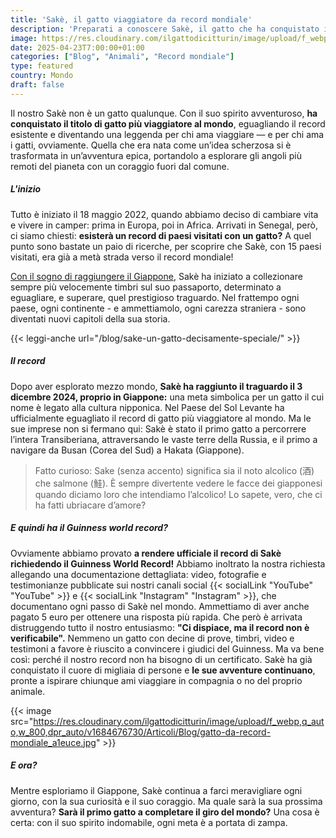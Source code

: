 ```yaml
---
title: 'Sakè, il gatto viaggiatore da record mondiale'
description: 'Preparati a conoscere Sakè, il gatto che ha conquistato il mondo, raggiungendo il record di gatto più viaggiatore al mondo! Ha esplorato 37 paesi ed è il primo felino a completare la Transiberiana, raggiungendo il Giappone via terra. Dove lo porterà il prossimo viaggio? Scoprilo in questa storia epica!'
image: https://res.cloudinary.com/ilgattodicitturin/image/upload/f_webp,q_auto,w_800,dpr_auto/v1709916475/Articoli/Blog/il-gatto-che-ha-visitato-piu-paesi-al-mondo_vzvuii.png
date: 2025-04-23T7:00:00+01:00
categories: ["Blog", "Animali", "Record mondiale"]
type: featured  
country: Mondo
draft: false
---
```


Il nostro Sakè non è un gatto qualunque. Con il suo spirito avventuroso, **ha conquistato il titolo di gatto più viaggiatore al mondo**, eguagliando il record esistente e diventando una leggenda per chi ama viaggiare — e per chi ama i gatti, ovviamente.
Quella che era nata come un’idea scherzosa si è trasformata in un’avventura epica, portandolo a esplorare gli angoli più remoti del pianeta con un coraggio fuori dal comune.

##### L'inizio
Tutto è iniziato il 18 maggio 2022, quando abbiamo deciso di cambiare vita e vivere in camper: prima in Europa, poi in Africa. 
Arrivati in Senegal, però, ci siamo chiesti: **esisterà un record di paesi visitati con un gatto?**
A quel punto sono bastate un paio di ricerche, per scoprire che Sakè, con 15 paesi visitati, era già a metà strada verso il record mondiale! 

[Con il sogno di raggiungere il Giappone](/blog/dall-italia-al-giappone-in-van), Sakè ha iniziato a collezionare sempre più velocemente timbri sul suo passaporto, determinato a eguagliare, e superare, quel prestigioso traguardo. 
Nel frattempo ogni paese, ogni continente - e ammettiamolo, ogni carezza straniera - sono diventati nuovi capitoli della sua storia.

{{< leggi-anche url="/blog/sake-un-gatto-decisamente-speciale/" >}}

##### Il record
Dopo aver esplorato mezzo mondo, **Sakè ha raggiunto il traguardo il 3 dicembre 2024, proprio in Giappone:** una meta simbolica per un gatto il cui nome è legato alla cultura nipponica. 
Nel Paese del Sol Levante ha ufficialmente eguagliato il record di gatto più viaggiatore al mondo. Ma le sue imprese non si fermano qui: Sakè è stato il primo gatto a percorrere l’intera Transiberiana, attraversando le vaste terre della Russia, e il primo a navigare da Busan (Corea del Sud) a Hakata (Giappone).

> Fatto curioso: Sake (senza accento) significa sia il noto alcolico (酒) che salmone (鮭). È sempre divertente vedere le facce dei giapponesi quando diciamo loro che intendiamo l’alcolico! Lo sapete, vero, che ci ha fatti ubriacare d’amore? 

##### E quindi ha il Guinness world record?
Ovviamente abbiamo provato **a rendere ufficiale il record di Sakè richiedendo il Guinness World Record!** Abbiamo inoltrato la nostra richiesta allegando una documentazione dettagliata: video, fotografie e testimonianze pubblicate sui nostri canali social {{< socialLink "YouTube" "YouTube" >}} e {{< socialLink "Instagram" "Instagram" >}}, che documentano ogni passo di Sakè nel mondo.
Ammettiamo di aver anche pagato 5 euro per ottenere una risposta più rapida. 
Che però è arrivata distruggendo tutto il nostro entusiasmo: **"Ci dispiace, ma il record non è verificabile".**
Nemmeno un gatto con decine di prove, timbri, video e testimoni a favore è riuscito a convincere i giudici del Guinness.
Ma va bene così: perché il nostro record non ha bisogno di un certificato.
Sakè ha già conquistato il cuore di migliaia di persone e **le sue avventure continuano**, pronte a ispirare chiunque ami viaggiare in compagnia o no del proprio animale. 

{{< image src="https://res.cloudinary.com/ilgattodicitturin/image/upload/f_webp,q_auto,w_800,dpr_auto/v1684676730/Articoli/Blog/gatto-da-record-mondiale_a1euce.jpg" >}}

##### E ora?
Mentre esploriamo il Giappone, Sakè continua a farci meravigliare ogni giorno, con la sua curiosità e il suo coraggio. Ma quale sarà la sua prossima avventura? **Sarà il primo gatto a completare il giro del mondo?** 
Una cosa è certa: con il suo spirito indomabile, ogni meta è a portata di zampa. 